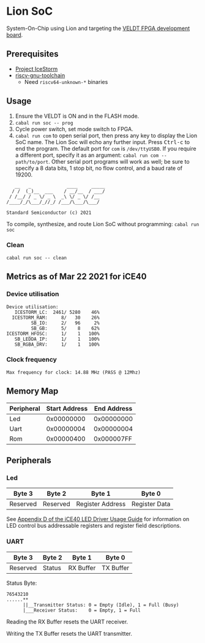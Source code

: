 # Lion SoC

System-On-Chip using Lion and targeting the [VELDT FPGA development board](https://standardsemiconductor.com).

## Prerequisites
* [Project IceStorm](https://github.com/standardsemiconductor/VELDT-info#project-icestorm)
* [riscv-gnu-toolchain](https://github.com/riscv/riscv-gnu-toolchain)
  * Need `riscv64-unknown-*` binaries

## Usage
1. Ensure the VELDT is ON and in the FLASH mode.
2. `cabal run soc -- prog` 
3. Cycle power switch, set mode switch to FPGA.
4. `cabal run com` to open serial port, then press any key to display the Lion SoC name. The Lion Soc will echo any further input. Press <kbd>Ctrl-c</kbd> to end the program. The default port for `com` is `/dev/ttyUSB0`. If you require a different port, specify it as an argument: `cabal run com -- path/to/port`. Other serial port programs will work as well; be sure to specify a 8 data bits, 1 stop bit, no flow control, and a baud rate of 19200.
```
   __   _             ____     _____
  / /  (_)__  ___    / __/__  / ___/
 / /__/ / _ \/ _ \  _\ \/ _ \/ /__  
/____/_/\___/_//_/ /___/\___/\___/  

Standard Semiconductor (c) 2021
```
To compile, synthesize, and route Lion SoC without programming: `cabal run soc`

### Clean
`cabal run soc -- clean`

## Metrics as of Mar 22 2021 for iCE40
### Device utilisation
```
Device utilisation:
   ICESTORM_LC:  2461/ 5280    46%
  ICESTORM_RAM:     8/   30    26%
         SB_IO:     2/   96     2%
         SB_GB:     5/    8    62%
ICESTORM_HFOSC:     1/    1   100%
   SB_LEDDA_IP:     1/    1   100%
   SB_RGBA_DRV:     1/    1   100%
```
### Clock frequency
```
Max frequency for clock: 14.88 MHz (PASS @ 12Mhz)
```

## Memory Map
| Peripheral | Start Address | End Address |
|------------|---------------|-------------|
| Led        |  0x00000000   | 0x00000000  |
| Uart       |  0x00000004   | 0x00000004  |
| Rom        |  0x00000400   | 0x000007FF  |

## Peripherals
### Led
| Byte 3   | Byte 2   | Byte 1           | Byte 0        |
|----------|----------|------------------|---------------|
| Reserved | Reserved | Register Address | Register Data |

See [Appendix D of the iCE40 LED Driver Usage Guide](https://github.com/standardsemiconductor/VELDT-info/blob/master/ICE40LEDDriverUsageGuide.pdf) for information on LED control bus addressable registers and register field descriptions.

### UART
| Byte 3   | Byte 2 | Byte 1    | Byte 0    |
|----------|--------|-----------|-----------|
| Reserved | Status | RX Buffer | TX Buffer | 

Status Byte:
```
76543210
......**
      ||__Transmitter Status: 0 = Empty (Idle), 1 = Full (Busy)
      |___Receiver Status:    0 = Empty, 1 = Full
```

Reading the RX Buffer resets the UART receiver.

Writing the TX Buffer resets the UART transmitter.